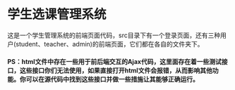 # 学生选课管理系统

这是一个学生管理系统的前端页面代码，src目录下有一个登录页面，还有三种用户(student、teacher、admin)的前端页面，它们都在各自的文件夹下。

#### PS：html文件中存在一些用于前后端交互的Ajax代码，这里面存在着一些测试接口，这些接口你们无法使用，如果直接打开html文件会报错，从而影响其他功能。你可以在源代码中找到这些接口并做一些措施让其能够正确运行。

